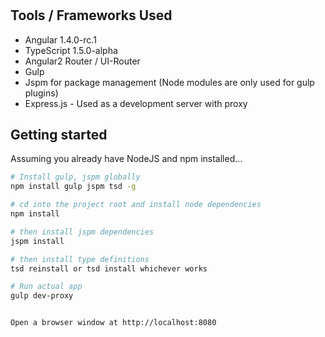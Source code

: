 # 

## Tools / Frameworks Used
 - Angular 1.4.0-rc.1
 - TypeScript 1.5.0-alpha
 - Angular2 Router / UI-Router 
 - Gulp
 - Jspm for package management (Node modules are only used for gulp plugins)
 - Express.js - Used as a development server with proxy

## Getting started
 
 Assuming you already have NodeJS and npm installed...
 
  ```bash
  # Install gulp, jspm globally
  npm install gulp jspm tsd -g
  
  # cd into the project root and install node dependencies
  npm install
  
  # then install jspm dependencies
  jspm install
  
  # then install type definitions
  tsd reinstall or tsd install whichever works 

  # Run actual app
  gulp dev-proxy

  
  Open a browser window at http://localhost:8080
